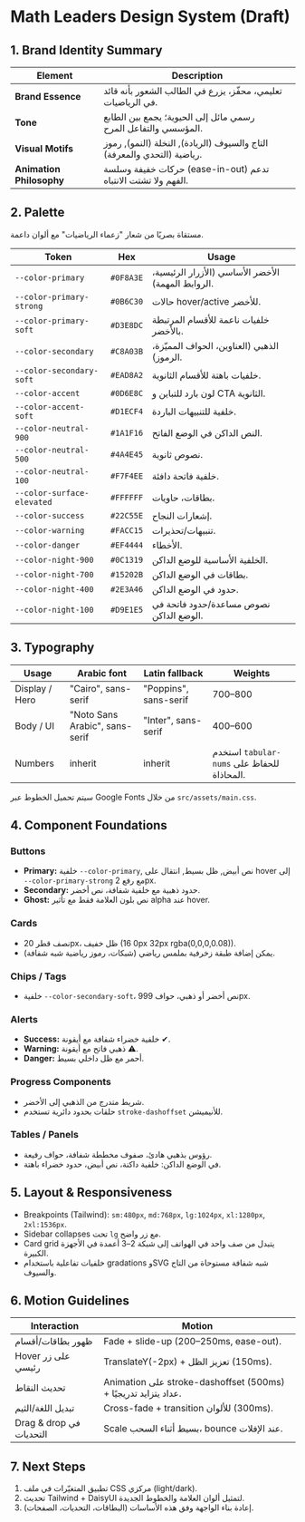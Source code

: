 # Math Leaders Design System (Draft)

## 1. Brand Identity Summary

| Element | Description |
|--------|-------------|
| **Brand Essence** | تعليمي، محفّز، يزرع في الطالب الشعور بأنه قائد في الرياضيات. |
| **Tone** | رسمي مائل إلى الحيوية؛ يجمع بين الطابع المؤسسي والتفاعل المرح. |
| **Visual Motifs** | التاج والسيوف (الريادة), النخلة (النمو), رموز رياضية (التحدي والمعرفة). |
| **Animation Philosophy** | حركات خفيفة وسلسة (ease-in-out) تدعم الفهم ولا تشتت الانتباه. |

## 2. Palette

مستقاة بصريًا من شعار "زعماء الرياضيات" مع ألوان داعمة.

| Token | Hex | Usage |
|-------|-----|-------|
| `--color-primary` | `#0F8A3E` | الأخضر الأساسي (الأزرار الرئيسية، الروابط المهمة). |
| `--color-primary-strong` | `#0B6C30` | حالات hover/active للأخضر. |
| `--color-primary-soft` | `#D3E8DC` | خلفيات ناعمة للأقسام المرتبطة بالأخضر. |
| `--color-secondary` | `#C8A03B` | الذهبي (العناوين، الحواف المميّزة، الرموز). |
| `--color-secondary-soft` | `#EAD8A2` | خلفيات باهتة للأقسام الثانوية. |
| `--color-accent` | `#0D6E8C` | لون بارد للتباين و CTA الثانوية. |
| `--color-accent-soft` | `#D1ECF4` | خلفية للتنبيهات الباردة. |
| `--color-neutral-900` | `#1A1F16` | النص الداكن في الوضع الفاتح. |
| `--color-neutral-500` | `#4A4E45` | نصوص ثانوية. |
| `--color-neutral-100` | `#F7F4EE` | خلفية فاتحة دافئة. |
| `--color-surface-elevated` | `#FFFFFF` | بطاقات، حاويات. |
| `--color-success` | `#22C55E` | إشعارات النجاح. |
| `--color-warning` | `#FACC15` | تنبيهات/تحذيرات. |
| `--color-danger` | `#EF4444` | الأخطاء. |
| `--color-night-900` | `#0C1319` | الخلفية الأساسية للوضع الداكن. |
| `--color-night-700` | `#15202B` | بطاقات في الوضع الداكن. |
| `--color-night-400` | `#2E3A46` | حدود في الوضع الداكن. |
| `--color-night-100` | `#D9E1E5` | نصوص مساعدة/حدود فاتحة في الوضع الداكن. |

## 3. Typography

| Usage | Arabic font | Latin fallback | Weights |
|-------|-------------|----------------|---------|
| Display / Hero | "Cairo", sans-serif | "Poppins", sans-serif | 700–800 |
| Body / UI | "Noto Sans Arabic", sans-serif | "Inter", sans-serif | 400–600 |
| Numbers | inherit | inherit | استخدم `tabular-nums` للحفاظ على المحاذاة. |

سيتم تحميل الخطوط عبر Google Fonts من خلال `src/assets/main.css`.

## 4. Component Foundations

### Buttons
- **Primary:** خلفية `--color-primary`, نص أبيض, ظل بسيط, انتقال على hover إلى `--color-primary-strong` مع رفع 2px.
- **Secondary:** حدود ذهبية مع خلفية شفافة، نص أخضر.
- **Ghost:** نص بلون العلامة فقط مع تأثير alpha عند hover.

### Cards
- نصف قطر 20px، ظل خفيف (0 16px 32px rgba(0,0,0,0.08)).
- يمكن إضافة طبقة زخرفية بملمس رياضي (شبكات، رموز رياضية شبه شفافة).

### Chips / Tags
- خلفية `--color-secondary-soft`، نص أخضر أو ذهبي، حواف 999px.

### Alerts
- **Success:** خلفية خضراء شفافة مع أيقونة ✔.
- **Warning:** ذهبي فاتح مع أيقونة ⚠.
- **Danger:** أحمر مع ظل داخلي بسيط.

### Progress Components
- شريط متدرج من الذهبي إلى الأخضر.
- حلقات بحدود دائرية تستخدم `stroke-dashoffset` للأنيميشن.

### Tables / Panels
- رؤوس بذهبي هادئ، صفوف مخططة شفافة، حواف رفيعة.
- في الوضع الداكن: خلفية داكنة، نص أبيض، حدود خضراء باهتة.

## 5. Layout & Responsiveness

- Breakpoints (Tailwind): `sm:480px`, `md:768px`, `lg:1024px`, `xl:1280px`, `2xl:1536px`.
- Sidebar collapses تحت `lg` مع زر واضح.
- Card grid يتبدل من صف واحد في الهواتف إلى شبكة 2–3 أعمدة في الأجهزة الكبيرة.
- خلفيات تفاعلية باستخدام gradations وSVG شبه شفافة مستوحاة من التاج والسيوف.

## 6. Motion Guidelines

| Interaction | Motion |
|-------------|--------|
| ظهور بطاقات/أقسام | Fade + slide-up (200–250ms, ease-out). |
| Hover على زر رئيسي | TranslateY(-2px) + تعزيز الظل (150ms). |
| تحديث النقاط | Animation على stroke-dashoffset (500ms) + عداد يتزايد تدريجيًا. |
| تبديل اللغة/الثيم | Cross-fade + transition للألوان (300ms). |
| Drag & drop في التحديات | Scale بسيط أثناء السحب، bounce عند الإفلات. |

## 7. Next Steps
1. تطبيق المتغيّرات في ملف CSS مركزي (light/dark).
2. تحديث Tailwind + DaisyUI لتمثيل ألوان العلامة والخطوط الجديدة.
3. إعادة بناء الواجهة وفق هذه الأساسات (البطاقات، التحديات، الصفحات).
